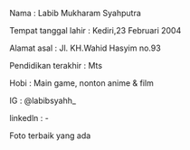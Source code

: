 Nama : Labib Mukharam Syahputra


Tempat tanggal lahir : Kediri,23 Februari 2004


Alamat asal : Jl. KH.Wahid Hasyim no.93


Pendidikan terakhir : Mts


Hobi : Main game, nonton anime & film


IG : @labibsyahh_


linkedln : -


Foto terbaik yang ada
